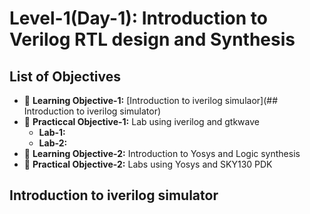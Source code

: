 # Level-1(Day-1): Introduction to Verilog RTL design and Synthesis

## List of Objectives

- :book: <b>Learning Objective-1:</b> [Introduction to iverilog simulaor](## Introduction to iverilog simulator)
- :dart: <b>Practiccal Objective-1:</b> Lab using iverilog and gtkwave
   - <b>Lab-1:</b>
   - <b>Lab-2:</b>
- :book: <b>Learning Objective-2:</b> Introduction to Yosys and Logic synthesis
- :dart: <b>Practical Objective-2:</b> Labs using Yosys and SKY130 PDK

## Introduction to iverilog simulator
